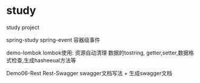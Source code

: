 # study
study project

spring-study spring-event  容器级事件


demo-lombok  lombok使用:
    资源自动清理
    数据的tostring, getter,setter,数据格式检查,生成hasheeual方法等
    
Demo06-Rest
    Rest-Swagger
        swagger文档写法 + 生成swagger文档